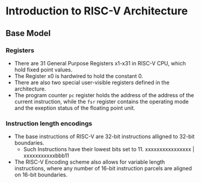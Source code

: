# Introduction to RISC-V Architecture

## Base Model

### Registers

-   There are 31 General Purpose Registers x1-x31 in RISC-V CPU, which hold fixed point values.
-   The Register x0 is hardwired to hold the constant 0.
-   There are also two special user-visible registers defined in the architecture.
-   The program counter `pc` register holds the address of the address of the current instruction, while the `fsr` register contains the operating mode and the exeption status of the floating point unit.

### Instruction length encodings

-   The base instructions of RISC-V are 32-bit instructions alligned to 32-bit boundaries.
    -   Such Instructions have their lowest bits set to 11. xxxxxxxxxxxxxxxx | xxxxxxxxxxxbbb11
-   The RISC-V Encoding scheme also allows for variable length instructions, where any number of 16-bit instruction parcels are aligned on 16-bit boundaries.
